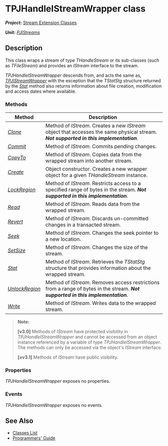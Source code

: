 # TPJHandleIStreamWrapper class

***Project:*** [Stream Extension Classes](../API.md)

***Unit:*** [_PJIStreams_](./PJIStreams.md)

## Description

This class wraps a stream of type _THandleStream_ or its sub-classes (such as _TFileStream_) and provides an _IStream_ interface to the stream.

_TPJHandleIStreamWrapper_ descends from, and acts the same as, [_TPJIStreamWrapper_](./TPJIStreamWrapper.md) with the exception that the _TStatStg_ structure returned by the [_Stat_](./TPJHandleIStreamWrapper-Stat.md) method also returns information about file creation, modification and access dates where available.

### Methods

| Method | Description |
|--------|-------------|
| [_Clone_](TPJIStreamWrapper-Clone.md) | Method of _IStream_. Creates a new _IStream_ object that accesses the same physical stream. ***Not supported in this implementation***. |
| [_Commit_](TPJIStreamWrapper-Commit.md) | Method of _IStream_. Commits pending changes. |
| [_CopyTo_](TPJIStreamWrapper-CopyTo.md) | Method of _IStream_. Copies data from the wrapped stream into another stream. |
| [_Create_](TPJHandleIStreamWrapper-Create.md) | Object constructor. Creates a new wrapper object for a given _THandleStream_ instance. |
| [_LockRegion_](TPJIStreamWrapper-LockRegion.md) | Method of _IStream_. Restricts access to a specified range of bytes in the stream. ***Not supported in this implementation***. |
| [_Read_](TPJIStreamWrapper-Read.md) | Method of _IStream_. Reads data from the wrapped stream. |
| [_Revert_](TPJIStreamWrapper-Revert.md) | Method of _IStream_. Discards un-committed changes in a transacted stream. |
| [_Seek_](TPJIStreamWrapper-Seek.md) | Method of _IStream_. Changes the seek pointer to a new location. |
| [_SetSize_](TPJIStreamWrapper-SetSize.md) | Method of _IStream_. Changes the size of the stream. |
| [_Stat_](TPJHandleIStreamWrapper-Stat.md) | Method of _IStream_. Retrieves the _TStatStg_ structure that provides information about the wrapped stream. |
| [_UnlockRegion_](TPJIStreamWrapper-UnlockRegion.md) | Method of _IStream_. Removes access restrictions from a range of bytes in the stream. ***Not supported in this implementation***. |
| [_Write_](TPJIStreamWrapper-Write.md) | Method of _IStream_. Writes data to the wrapped stream. |

> **Note:**
>
>**[v3.0]** Methods of _IStream_ have protected visibility in _TPJHandleIStreamWrapper_ and cannot be accessed from an object instance referenced by a variable of type _TPJHandleIStreamWrapper_. The methods can only be accessed via the object's _IStream_ interface.
>
> **[≥v3.1]** Methods of _IStream_ have public visibility.

### Properties

_TPJHandleIStreamWrapper_ exposes no properties.

### Events

_TPJHandleIStreamWrapper_ exposes no events.

## See Also

* [Classes List](./Classes.md)
* [Programmers' Guide](../API.md)
